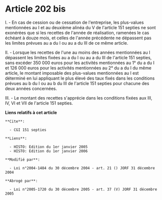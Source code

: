 # Article 202 bis

I. - En cas de cession ou de cessation de l'entreprise, les plus-values mentionnées au I et au deuxième alinéa du V de
l'article 151 septies ne sont exonérées que si les recettes de l'année de réalisation, ramenées le cas échéant à douze mois,
et celles de l'année précédente ne dépassent pas les limites prévues au a du I ou au a du III de ce même article.

II. - Lorsque les recettes de l'une au moins des années mentionnées au I dépassent les limites fixées au a du I ou au a du
III de l'article 151 septies, sans excéder 350 000 euros pour les activités mentionnées au 1° du a du I et 126 000 euros pour
les activités mentionnées au 2° du a du I du même article, le montant imposable des plus-values mentionnées au I est
déterminé en lui appliquant le plus élevé des taux fixés dans les conditions prévues au b du I ou au b du III de l'article
151 septies pour chacune des deux années concernées.

III. - Le montant des recettes s'apprécie dans les conditions fixées aux III, IV, VI et VII de l'article 151 septies.

**Liens relatifs à cet article**

	**Cite**:

	  - CGI 151 septies

	**Liens**:

	  - HISTO: Edition du 1er janvier 2005
	  - HISTO: Edition du 1er janvier 2006

	**Modifié par**:

	  - Loi n°2004-1484 du 30 décembre 2004 - art. 21 () JORF 31 décembre 2004

	**Abrogé par**:

	  - Loi n°2005-1720 du 30 décembre 2005 - art. 37 (V) JORF 31 décembre 2005
